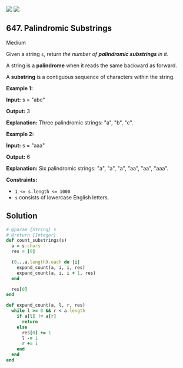 [![](https://img.shields.io/github/stars/LeetCode-in-Ruby/LeetCode-in-Ruby?label=Stars&style=flat-square)](https://github.com/LeetCode-in-Ruby/LeetCode-in-Ruby)
[![](https://img.shields.io/github/forks/LeetCode-in-Ruby/LeetCode-in-Ruby?label=Fork%20me%20on%20GitHub%20&style=flat-square)](https://github.com/LeetCode-in-Ruby/LeetCode-in-Ruby/fork)

## 647\. Palindromic Substrings

Medium

Given a string `s`, return _the number of **palindromic substrings** in it_.

A string is a **palindrome** when it reads the same backward as forward.

A **substring** is a contiguous sequence of characters within the string.

**Example 1:**

**Input:** s = "abc"

**Output:** 3

**Explanation:** Three palindromic strings: "a", "b", "c". 

**Example 2:**

**Input:** s = "aaa"

**Output:** 6

**Explanation:** Six palindromic strings: "a", "a", "a", "aa", "aa", "aaa". 

**Constraints:**

*   `1 <= s.length <= 1000`
*   `s` consists of lowercase English letters.

## Solution

```ruby
# @param {String} s
# @return {Integer}
def count_substrings(s)
  a = s.chars
  res = [0]

  (0...a.length).each do |i|
    expand_count(a, i, i, res)
    expand_count(a, i, i + 1, res)
  end

  res[0]
end

def expand_count(a, l, r, res)
  while l >= 0 && r < a.length
    if a[l] != a[r]
      return
    else
      res[0] += 1
      l -= 1
      r += 1
    end
  end
end
```